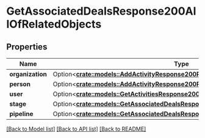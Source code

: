 # GetAssociatedDealsResponse200AllOfRelatedObjects

## Properties

Name | Type | Description | Notes
------------ | ------------- | ------------- | -------------
**organization** | Option<[**crate::models::AddActivityResponse200RelatedObjectsOrganization**](addActivityResponse200_related_objects_organization.md)> |  | [optional]
**person** | Option<[**crate::models::AddActivityResponse200RelatedObjectsPerson**](addActivityResponse200_related_objects_person.md)> |  | [optional]
**user** | Option<[**crate::models::GetActivitiesResponse200RelatedObjectsUser**](getActivitiesResponse200_related_objects_user.md)> |  | [optional]
**stage** | Option<[**crate::models::GetAssociatedDealsResponse200AllOfRelatedObjectsStage**](getAssociatedDealsResponse200_allOf_related_objects_stage.md)> |  | [optional]
**pipeline** | Option<[**crate::models::GetAssociatedDealsResponse200AllOfRelatedObjectsPipeline**](getAssociatedDealsResponse200_allOf_related_objects_pipeline.md)> |  | [optional]

[[Back to Model list]](../README.md#documentation-for-models) [[Back to API list]](../README.md#documentation-for-api-endpoints) [[Back to README]](../README.md)


